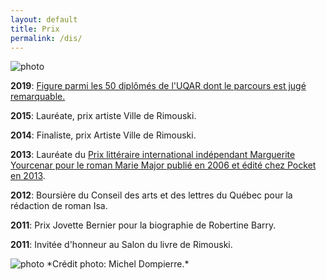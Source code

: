 ```yaml
---
layout: default
title: Prix
permalink: /dis/
---
```


<img src='../images/prixartiste.jpg' alt='photo'>

**2019**: [Figure parmi les 50 diplômés de l'UQAR dont le parcours est jugé remarquable.](https://fr.calameo.com/books/000879539931cf2b0f894)

**2015**: Lauréate, prix artiste Ville de Rimouski.

**2014**: Finaliste, prix Artiste Ville de Rimouski.

**2013**: Lauréate du <a
href="http://www.punctumliteraryagency.eu/#!prix-fr/cczd">Prix littéraire
international indépendant Marguerite Yourcenar pour le roman Marie Major publié
en 2006 et édité chez Pocket en 2013</a>.

**2012**: Boursière du Conseil des arts et des lettres du Québec pour la rédaction de roman Isa.

**2011**: Prix Jovette Bernier pour la biographie de Robertine Barry.

**2011**: Invitée d'honneur au Salon du livre de Rimouski.

<img src='../images/PrixJovetteBernier2.jpg' alt='photo'>
*Crédit photo: Michel Dompierre.*

